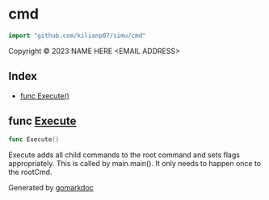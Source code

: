 <!-- gomarkdoc:embed:start -->

<!-- Code generated by gomarkdoc. DO NOT EDIT -->

# cmd

```go
import "github.com/kilianp07/simu/cmd"
```

Copyright © 2023 NAME HERE \<EMAIL ADDRESS\>

## Index

- [func Execute\(\)](<#Execute>)


<a name="Execute"></a>
## func [Execute](<https://github.com/kilianp07/simu/blob/main/cmd/root.go#L29>)

```go
func Execute()
```

Execute adds all child commands to the root command and sets flags appropriately. This is called by main.main\(\). It only needs to happen once to the rootCmd.

Generated by [gomarkdoc](<https://github.com/princjef/gomarkdoc>)


<!-- gomarkdoc:embed:end -->